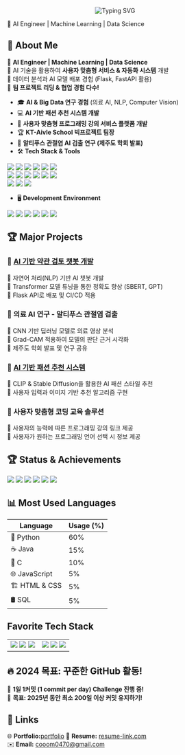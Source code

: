 <p align="center">
  <img src="https://readme-typing-svg.herokuapp.com?font=Fira+Code&size=24&pause=1000&color=F78C6C&center=true&width=1000&lines=Hi%2C+I'm+Park+Chan+Ho!;AI+Engineer%2C+Machine+Learning%2C+Data+Science;Welcome+to+my+GitHub+Profile!" alt="Typing SVG">
</p>


🚀 AI Engineer | Machine Learning | Data Science  

## 📌 About Me    
🔹 **AI Engineer | Machine Learning | Data Science**  
🔹 AI 기술을 활용하여 **사용자 맞춤형 서비스 & 자동화 시스템** 개발  
🔹 데이터 분석과 AI 모델 배포 경험 (Flask, FastAPI 활용)  
🔹 **팀 프로젝트 리딩 & 협업 경험 다수!**  
- 🎓 **AI & Big Data 연구 경험** (의료 AI, NLP, Computer Vision)  
- 💻 **AI 기반 패션 추천 시스템 개발**
- 🎯 **사용자 맞춤형 프로그래밍 강의 서비스 플랫폼 개발**
- 🏆 **KT-Aivle School 빅프로젝트 팀장**  
- 🔬 **알티푸스 관절염 AI 검출 연구 (제주도 학회 발표)**  
- 🛠️ **Tech Stack & Tools**
  
<p align="left">
  <img src="https://img.shields.io/badge/Python-3776AB?style=for-the-badge&logo=python&logoColor=white"/>
  <img src="https://img.shields.io/badge/TensorFlow-FF6F00?style=for-the-badge&logo=tensorflow&logoColor=white"/>
  <img src="https://img.shields.io/badge/PyTorch-EE4C2C?style=for-the-badge&logo=pytorch&logoColor=white"/>
  <img src="https://img.shields.io/badge/Docker-2496ED?style=for-the-badge&logo=docker&logoColor=white"/>
  <img src="https://img.shields.io/badge/FastAPI-009688?style=for-the-badge&logo=fastapi&logoColor=white"/>
  <img src="https://img.shields.io/badge/Git-F05032?style=for-the-badge&logo=git&logoColor=white"/>
  <br>
  <img src="https://img.shields.io/badge/C-00599C?style=for-the-badge&logo=c&logoColor=white"/>
  <img src="https://img.shields.io/badge/Java-007396?style=for-the-badge&logo=java&logoColor=white"/>
  <img src="https://img.shields.io/badge/JavaScript-F7DF1E?style=for-the-badge&logo=javascript&logoColor=black"/>
  <img src="https://img.shields.io/badge/HTML5-E34F26?style=for-the-badge&logo=html5&logoColor=white"/>
  <img src="https://img.shields.io/badge/CSS3-1572B6?style=for-the-badge&logo=css3&logoColor=white"/>
  <img src="https://img.shields.io/badge/Spring-6DB33F?style=for-the-badge&logo=spring&logoColor=white"/>
  <br>
  <img src="https://img.shields.io/badge/MySQL-4479A1?style=for-the-badge&logo=mysql&logoColor=white"/>
  <img src="https://img.shields.io/badge/MariaDB-003545?style=for-the-badge&logo=mariadb&logoColor=white"/>
  <img src="https://img.shields.io/badge/SQLite3-003B57?style=for-the-badge&logo=sqlite&logoColor=white"/>
</p>

 - 🖥️ **Development Environment**  

<p align="left">
  <img src="https://img.shields.io/badge/IntelliJ-000000?style=for-the-badge&logo=intellijidea&logoColor=white"/>
  <img src="https://img.shields.io/badge/VSCode-007ACC?style=for-the-badge&logo=visualstudiocode&logoColor=white"/>
  <img src="https://img.shields.io/badge/JupyterLab-F37626?style=for-the-badge&logo=jupyter&logoColor=white"/>
  <img src="https://img.shields.io/badge/JupyterNotebook-F37626?style=for-the-badge&logo=jupyter&logoColor=white"/>
  <img src="https://img.shields.io/badge/OracleVMVirtualBox-183A61?style=for-the-badge&logo=virtualbox&logoColor=white"/>
  <img src="https://img.shields.io/badge/GCP-4285F4?style=for-the-badge&logo=googlecloud&logoColor=white"/>
</p>




## 🏆 Major Projects  
### 🔹 [AI 기반 약관 검토 챗봇 개발](https://github.com/TermCompass)
📌 자연어 처리(NLP) 기반 AI 챗봇 개발  
📌 Transformer 모델 튜닝을 통한 정확도 향상 (SBERT, GPT)  
📌 Flask API로 배포 및 CI/CD 적용  

### 🔹 의료 AI 연구 - 알티푸스 관절염 검출  
📌 CNN 기반 딥러닝 모델로 의료 영상 분석  
📌 Grad-CAM 적용하여 모델의 판단 근거 시각화  
📌 제주도 학회 발표 및 연구 공유  

### 🔹 [AI 기반 패션 추천 시스템](https://drive.google.com/file/d/1rv86beyS8EUX8ohzOfGoz9bdCGnjz1XW/view?usp=drive_link)  
📌 CLIP & Stable Diffusion을 활용한 AI 패션 스타일 추천  
📌 사용자 입력과 이미지 기반 추천 알고리즘 구현  

### 🔹 사용자 맞춤형 코딩 교육 솔루션
📌 사용자의 능력에 따른 프로그래밍 강의 링크 제공  
📌 사용자가 원하는 프로그래밍 언어 선택 시 정보 제공  

## 🏆 Status & Achievements  

<p align="left">
  <img src="https://img.shields.io/badge/TOEIC-700-blue?style=for-the-badge&height=30"/>
  <img src="https://img.shields.io/badge/부학회장-2023-orange?style=for-the-badge&height=30&logo=google"/>
  <img src="https://img.shields.io/badge/팀장-5+Projects-green?style=for-the-badge&height=30"/>
  <img src="https://img.shields.io/badge/AI+공모전-수상🏆-purple?style=for-the-badge&height=30"/>
  <img src="https://img.shields.io/badge/제주도+학회-연구발표-orange?style=for-the-badge&height=30"/>
  <img src="https://img.shields.io/badge/연구발표-✅-red?style=for-the-badge&height=30"/>
</p>


## 📊 Most Used Languages

| Language      | Usage (%) |
|--------------|----------|
| 🐍 Python    | 60%      |
| ☕ Java       | 15%      |
| 🎯 C         | 10%      |
| 🌐 JavaScript | 5%      |
| 🏗️ HTML & CSS | 5%       |
| 🛢️ SQL       | 5%       |

## Favorite Tech Stack  

<table>
<tr>
<td align="center"> 
  <img src="https://img.shields.io/badge/Python-3776AB?style=for-the-badge&logo=python&logoColor=white"/>
  <img src="https://img.shields.io/badge/TensorFlow-FF6F00?style=for-the-badge&logo=tensorflow&logoColor=white"/>
  <img src="https://img.shields.io/badge/PyTorch-EE4C2C?style=for-the-badge&logo=pytorch&logoColor=white"/>
</td>
<td align="center"> 
  <img src="https://img.shields.io/badge/FastAPI-009688?style=for-the-badge&logo=fastapi&logoColor=white"/>
  <img src="https://img.shields.io/badge/MySQL-4479A1?style=for-the-badge&logo=mysql&logoColor=white"/>
  <img src="https://img.shields.io/badge/GCP-4285F4?style=for-the-badge&logo=googlecloud&logoColor=white"/>
</td>
</tr>
</table>




## 🔥 2024 목표: 꾸준한 GitHub 활동!  
🚀 **1일 1커밋 (1 commit per day) Challenge 진행 중!**  
📅 **목표: 2025년 동안 최소 200일 이상 커밋 유지하기!**



## 🔗 Links  
🌐 **Portfolio:**[portfolio](https://drive.google.com/file/d/13GcD6z_PpWTORMlKQiOS4yihxiDQfd63/view?usp=drive_link)
📄 **Resume:** [resume-link.com](resume-link.com)  
✉️ **Email:** cooom0470@gmail.com
